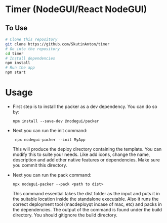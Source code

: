 # Timer (NodeGUI/React NodeGUI)

## To Use

```bash
# Clone this repository
git clone https://github.com/SkutinAnton/timer
# Go into the repository
cd timer
# Install dependencies
npm install
# Run the app
npm start
```

# Usage

- First step is to install the packer as a dev dependency. You can do so by:
  
  `npm install --save-dev @nodegui/packer`

- Next you can run the init command:
  
  ` npx nodegui-packer --init MyApp`
  
  This will produce the deploy directory containing the template. You can modify this to suite your needs. Like add icons, change the name, description and add other native features or dependencies. Make sure you commit this directory.

- Next you can run the pack command:
  
  `npx nodegui-packer --pack <path to dist>`
  
  This command essential takes the dist folder as the input and puts it in the suitable location inside the standalone executable. Also it runs the correct deployment tool (macdeployqt incase of mac, etc) and packs in the dependencies. The output of the command is found under the build directory. You should gitignore the build directory.
